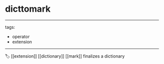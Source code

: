 # dicttomark

---
tags:

- operator
- extension

---

🏷️ [[extension]] [[dictionary]] [[mark]]
finalizes a dictionary
